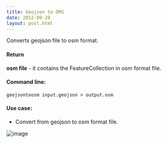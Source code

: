 ```yaml
---
title: Geojson to OMS
date: 2012-09-28
layout: post.html
---
```


Converts geojson file to osm format.

#### Return

**osm file** - it contains the FeatureCollection in osm format file.

#### Command line:

```geojsontoosm input.geojson > output.osm```

#### Use case:

- Convert from geojson to osm format file.

![image](https://user-images.githubusercontent.com/19536044/47044616-4fbd5180-d156-11e8-8a2d-beaba2ed325e.png)